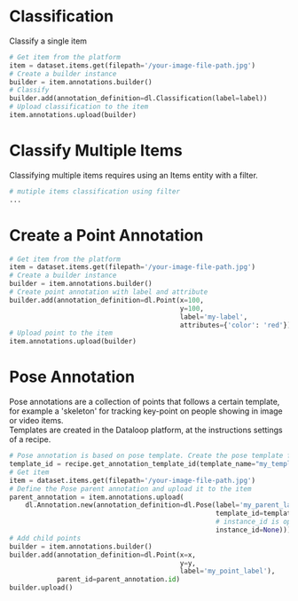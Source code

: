 # Classification  
  
Classify a single item  
  

```python
# Get item from the platform
item = dataset.items.get(filepath='/your-image-file-path.jpg')
# Create a builder instance
builder = item.annotations.builder()
# Classify
builder.add(annotation_definition=dl.Classification(label=label))
# Upload classification to the item
item.annotations.upload(builder)
```
# Classify Multiple Items  
  
Classifying multiple items requires using an Items entity with a filter.  

```python
# mutiple items classification using filter
...
```
# Create a Point Annotation  

```python
# Get item from the platform
item = dataset.items.get(filepath='/your-image-file-path.jpg')
# Create a builder instance
builder = item.annotations.builder()
# Create point annotation with label and attribute
builder.add(annotation_definition=dl.Point(x=100,
                                           y=100,
                                           label='my-label',
                                           attributes={'color': 'red'}))
# Upload point to the item
item.annotations.upload(builder)
```
# Pose Annotation  
Pose annotations are a collection of points that follows a certain template, for example a 'skeleton' for tracking key-point on people showing in image or video items.  
Templates are created in the Dataloop platform, at the instructions settings of a recipe.  

```python
# Pose annotation is based on pose template. Create the pose template from the platform UI and use it in the script by its ID
template_id = recipe.get_annotation_template_id(template_name="my_template_name")
# Get item
item = dataset.items.get(filepath='/your-image-file-path.jpg')
# Define the Pose parent annotation and upload it to the item
parent_annotation = item.annotations.upload(
    dl.Annotation.new(annotation_definition=dl.Pose(label='my_parent_label',
                                                    template_id=template_id,
                                                    # instance_id is optional
                                                    instance_id=None)))[0]
# Add child points
builder = item.annotations.builder()
builder.add(annotation_definition=dl.Point(x=x,
                                           y=y,
                                           label='my_point_label'),
            parent_id=parent_annotation.id)
builder.upload()
```
